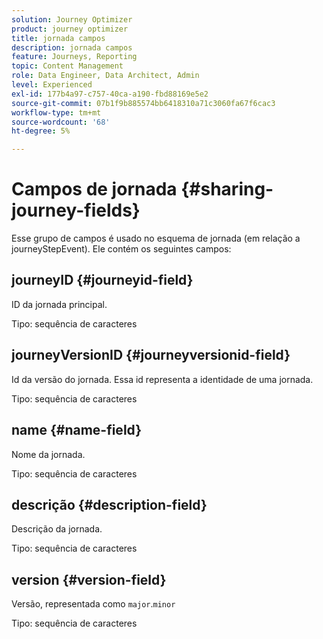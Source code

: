 ```yaml
---
solution: Journey Optimizer
product: journey optimizer
title: jornada campos
description: jornada campos
feature: Journeys, Reporting
topic: Content Management
role: Data Engineer, Data Architect, Admin
level: Experienced
exl-id: 177b4a97-c757-40ca-a190-fbd88169e5e2
source-git-commit: 07b1f9b885574bb6418310a71c3060fa67f6cac3
workflow-type: tm+mt
source-wordcount: '68'
ht-degree: 5%

---
```


# Campos de jornada {#sharing-journey-fields}

Esse grupo de campos é usado no esquema de jornada (em relação a journeyStepEvent). Ele contém os seguintes campos:

## journeyID {#journeyid-field}

ID da jornada principal.

Tipo: sequência de caracteres

## journeyVersionID {#journeyversionid-field}

Id da versão do jornada. Essa id representa a identidade de uma jornada.

Tipo: sequência de caracteres

## name {#name-field}

Nome da jornada.

Tipo: sequência de caracteres

## descrição {#description-field}

Descrição da jornada.

Tipo: sequência de caracteres

## version {#version-field}

Versão, representada como `major`.`minor`

Tipo: sequência de caracteres
